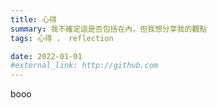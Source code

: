 ```yaml
---
title: 心得
summary: 我不確定這是否包括在內，但我想分享我的觀點
tags: 心得 ， reflection

date: 2022-01-01
#external_link: http://github.com
---
```


booo
